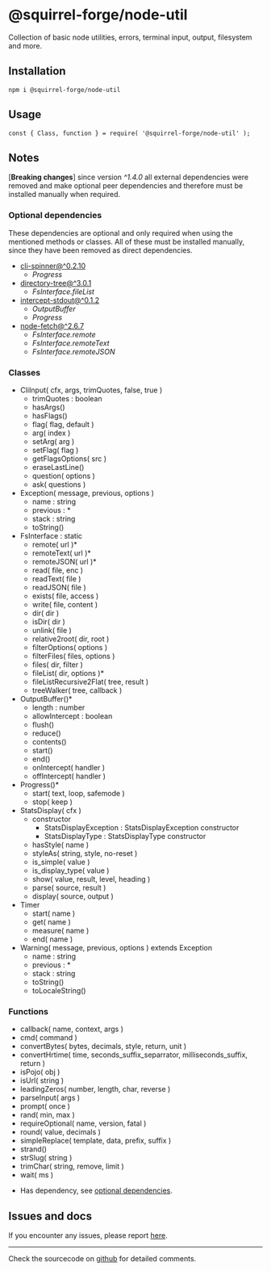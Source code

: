 # @squirrel-forge/node-util

Collection of basic node utilities, errors, terminal input, output, filesystem and more.

## Installation

```
npm i @squirrel-forge/node-util
```

## Usage

```
const { Class, function } = require( '@squirrel-forge/node-util' );
```

## Notes

[**Breaking changes**] since version *^1.4.0* all external dependencies were removed and make optional peer dependencies and therefore must be installed manually when required.

### Optional dependencies

These dependencies are optional and only required when using the mentioned methods or classes.
All of these must be installed manually, since they have been removed as direct dependencies.

 - [cli-spinner@^0.2.10](https://www.npmjs.com/package/cli-spinner/v/0.2.10)
   - *Progress*
 - [directory-tree@^3.0.1](https://www.npmjs.com/package/directory-tree/v/3.0.1)
   - *FsInterface.fileList*
 - [intercept-stdout@^0.1.2](https://www.npmjs.com/package/intercept-stdout/v/0.1.2)
   - *OutputBuffer*
   - *Progress*
 - [node-fetch@^2.6.7](https://www.npmjs.com/package/node-fetch/v/2.6.7)
   - *FsInterface.remote*
   - *FsInterface.remoteText*
   - *FsInterface.remoteJSON*

### Classes

 - CliInput( cfx, args, trimQuotes, false, true )
   - trimQuotes : boolean 
   - hasArgs()
   - hasFlags()
   - flag( flag, default )
   - arg( index )
   - setArg( arg )
   - setFlag( flag )
   - getFlagsOptions( src )
   - eraseLastLine()
   - question( options )
   - ask( questions )
 - Exception( message, previous, options )
   - name : string
   - previous : *
   - stack : string
   - toString()
 - FsInterface : static
   - remote( url )*
   - remoteText( url )*
   - remoteJSON( url )*
   - read( file, enc )
   - readText( file )
   - readJSON( file )
   - exists( file, access )
   - write( file, content )
   - dir( dir )
   - isDir( dir )
   - unlink( file )
   - relative2root( dir, root )
   - filterOptions( options )
   - filterFiles( files, options )
   - files( dir, filter )
   - fileList( dir, options )*
   - fileListRecursive2Flat( tree, result )
   - treeWalker( tree, callback )
 - OutputBuffer()*
   - length : number
   - allowIntercept : boolean
   - flush()
   - reduce()
   - contents()
   - start()
   - end()
   - onIntercept( handler )
   - offIntercept( handler )
 - Progress()*
   - start( text, loop, safemode )
   - stop( keep )
 - StatsDisplay( cfx )
   - constructor
     - StatsDisplayException : StatsDisplayException constructor
     - StatsDisplayType : StatsDisplayType constructor
   - hasStyle( name )
   - styleAs( string, style, no-reset )
   - is_simple( value )
   - is_display_type( value )
   - show( value, result, level, heading )
   - parse( source, result )
   - display( source, output )
 - Timer
   - start( name )
   - get( name )
   - measure( name )
   - end( name )
 - Warning( message, previous, options ) extends Exception
   - name : string
   - previous : *
   - stack : string
   - toString()
   - toLocaleString()

### Functions

 - callback( name, context, args )
 - cmd( command )
 - convertBytes( bytes, decimals, style, return, unit )
 - convertHrtime( time, seconds_suffix_separrator, milliseconds_suffix, return )
 - isPojo( obj )
 - isUrl( string )
 - leadingZeros( number, length, char, reverse )
 - parseInput( args )
 - prompt( once )
 - rand( min, max )
 - requireOptional( name, version, fatal )
 - round( value, decimals )
 - simpleReplace( template, data, prefix, suffix )
 - strand()
 - strSlug( string )
 - trimChar( string, remove, limit )
 - wait( ms )

* Has dependency, see [optional dependencies](#optional-dependencies).

## Issues and docs

If you encounter any issues, please report [here](https://github.com/squirrel-forge/node-util/issues).

---
Check the sourcecode on [github](https://github.com/squirrel-forge/node-util) for detailed comments.
